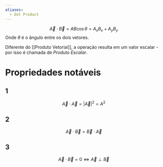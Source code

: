 ```yaml
---
aliases:
  - Dot Product
---
```

$$\vec{A} \cdot \vec{B} = AB\cos\theta = A_{x}B_{x} + A_{y}B_{y}$$
Onde $\theta$ é o ângulo entre os dois vetores.

Diferente do [[Produto Vetorial]], a operação resulta em um valor escalar - por isso é chamada de *Produto Escalar*.

# Propriedades notáveis
## 1
$$\vec{A} \cdot \vec{A} = \lvert \vec{A} \rvert^2 = A^2$$
## 2
$$\vec{A} \cdot \vec{B} = \vec{B} \cdot \vec{A}$$
## 3
$$\vec{A} \cdot \vec{B} = 0 \iff \vec{A} \perp \vec{B}$$
